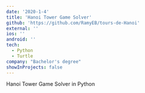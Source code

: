 ```yaml
---
date: '2020-1-4'
title: 'Hanoi Tower Game Solver'
github: 'https://github.com/RamyEB/tours-de-Hanoi'
external: ''
ios: ''
android: ''
tech:
  - Python
  - Turtle
company: "Bachelor's degree"
showInProjects: false
---
```


Hanoi Tower Game Solver in Python
